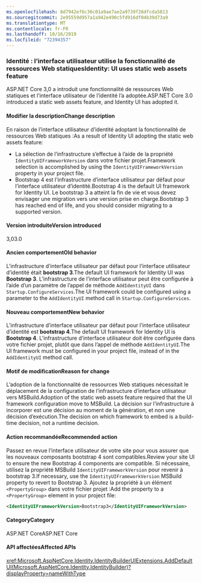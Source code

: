 ```yaml
---
ms.openlocfilehash: 8d7942ef6c36c01a9ae7ae2a9739f26dfcda5813
ms.sourcegitcommit: 2e95559d957a1a942e490c5fd916df04b39d73a9
ms.translationtype: MT
ms.contentlocale: fr-FR
ms.lasthandoff: 10/16/2019
ms.locfileid: "72394357"
---
```

### <a name="identity-ui-uses-static-web-assets-feature"></a><span data-ttu-id="6dd71-101">Identité : l’interface utilisateur utilise la fonctionnalité de ressources Web statiques</span><span class="sxs-lookup"><span data-stu-id="6dd71-101">Identity: UI uses static web assets feature</span></span>

<span data-ttu-id="6dd71-102">ASP.NET Core 3,0 a introduit une fonctionnalité de ressources Web statiques et l’interface utilisateur de l’identité l’a adoptée.</span><span class="sxs-lookup"><span data-stu-id="6dd71-102">ASP.NET Core 3.0 introduced a static web assets feature, and Identity UI has adopted it.</span></span>

#### <a name="change-description"></a><span data-ttu-id="6dd71-103">Modifier la description</span><span class="sxs-lookup"><span data-stu-id="6dd71-103">Change description</span></span>

<span data-ttu-id="6dd71-104">En raison de l’interface utilisateur d’identité adoptant la fonctionnalité de ressources Web statiques :</span><span class="sxs-lookup"><span data-stu-id="6dd71-104">As a result of Identity UI adopting the static web assets feature:</span></span>

- <span data-ttu-id="6dd71-105">La sélection de l’infrastructure s’effectue à l’aide de la propriété `IdentityUIFrameworkVersion` dans votre fichier projet.</span><span class="sxs-lookup"><span data-stu-id="6dd71-105">Framework selection is accomplished by using the `IdentityUIFrameworkVersion` property in your project file.</span></span>
- <span data-ttu-id="6dd71-106">Bootstrap 4 est l’infrastructure d’interface utilisateur par défaut pour l’interface utilisateur d’identité.</span><span class="sxs-lookup"><span data-stu-id="6dd71-106">Bootstrap 4 is the default UI framework for Identity UI.</span></span> <span data-ttu-id="6dd71-107">Le bootstrap 3 a atteint la fin de vie et vous devez envisager une migration vers une version prise en charge.</span><span class="sxs-lookup"><span data-stu-id="6dd71-107">Bootstrap 3 has reached end of life, and you should consider migrating to a supported version.</span></span>

#### <a name="version-introduced"></a><span data-ttu-id="6dd71-108">Version introduite</span><span class="sxs-lookup"><span data-stu-id="6dd71-108">Version introduced</span></span>

<span data-ttu-id="6dd71-109">3,0</span><span class="sxs-lookup"><span data-stu-id="6dd71-109">3.0</span></span>

#### <a name="old-behavior"></a><span data-ttu-id="6dd71-110">Ancien comportement</span><span class="sxs-lookup"><span data-stu-id="6dd71-110">Old behavior</span></span>

<span data-ttu-id="6dd71-111">L’infrastructure d’interface utilisateur par défaut pour l’interface utilisateur d’identité était **bootstrap 3**.</span><span class="sxs-lookup"><span data-stu-id="6dd71-111">The default UI framework for Identity UI was **Bootstrap 3**.</span></span> <span data-ttu-id="6dd71-112">L’infrastructure de l’interface utilisateur peut être configurée à l’aide d’un paramètre de l’appel de méthode `AddIdentityUI` dans `Startup.ConfigureServices`.</span><span class="sxs-lookup"><span data-stu-id="6dd71-112">The UI framework could be configured using a parameter to the `AddIdentityUI` method call in `Startup.ConfigureServices`.</span></span>

#### <a name="new-behavior"></a><span data-ttu-id="6dd71-113">Nouveau comportement</span><span class="sxs-lookup"><span data-stu-id="6dd71-113">New behavior</span></span>

<span data-ttu-id="6dd71-114">L’infrastructure d’interface utilisateur par défaut pour l’interface utilisateur d’identité est **bootstrap 4**.</span><span class="sxs-lookup"><span data-stu-id="6dd71-114">The default UI framework for Identity UI is **Bootstrap 4**.</span></span> <span data-ttu-id="6dd71-115">L’infrastructure d’interface utilisateur doit être configurée dans votre fichier projet, plutôt que dans l’appel de méthode `AddIdentityUI`.</span><span class="sxs-lookup"><span data-stu-id="6dd71-115">The UI framework must be configured in your project file, instead of in the `AddIdentityUI` method call.</span></span>

#### <a name="reason-for-change"></a><span data-ttu-id="6dd71-116">Motif de modification</span><span class="sxs-lookup"><span data-stu-id="6dd71-116">Reason for change</span></span>

<span data-ttu-id="6dd71-117">L’adoption de la fonctionnalité de ressources Web statiques nécessitait le déplacement de la configuration de l’infrastructure d’interface utilisateur vers MSBuild.</span><span class="sxs-lookup"><span data-stu-id="6dd71-117">Adoption of the static web assets feature required that the UI framework configuration move to MSBuild.</span></span> <span data-ttu-id="6dd71-118">La décision sur l’infrastructure à incorporer est une décision au moment de la génération, et non une décision d’exécution.</span><span class="sxs-lookup"><span data-stu-id="6dd71-118">The decision on which framework to embed is a build-time decision, not a runtime decision.</span></span>

#### <a name="recommended-action"></a><span data-ttu-id="6dd71-119">Action recommandée</span><span class="sxs-lookup"><span data-stu-id="6dd71-119">Recommended action</span></span>

<span data-ttu-id="6dd71-120">Passez en revue l’interface utilisateur de votre site pour vous assurer que les nouveaux composants bootstrap 4 sont compatibles.</span><span class="sxs-lookup"><span data-stu-id="6dd71-120">Review your site UI to ensure the new Bootstrap 4 components are compatible.</span></span> <span data-ttu-id="6dd71-121">Si nécessaire, utilisez la propriété MSBuild `IdentityUIFrameworkVersion` pour revenir à bootstrap 3.</span><span class="sxs-lookup"><span data-stu-id="6dd71-121">If necessary, use the `IdentityUIFrameworkVersion` MSBuild property to revert to Bootstrap 3.</span></span> <span data-ttu-id="6dd71-122">Ajoutez la propriété à un élément `<PropertyGroup>` dans votre fichier projet :</span><span class="sxs-lookup"><span data-stu-id="6dd71-122">Add the property to a `<PropertyGroup>` element in your project file:</span></span>

```xml
<IdentityUIFrameworkVersion>Bootstrap3</IdentityUIFrameworkVersion>
```

#### <a name="category"></a><span data-ttu-id="6dd71-123">Category</span><span class="sxs-lookup"><span data-stu-id="6dd71-123">Category</span></span>

<span data-ttu-id="6dd71-124">ASP.NET Core</span><span class="sxs-lookup"><span data-stu-id="6dd71-124">ASP.NET Core</span></span>

#### <a name="affected-apis"></a><span data-ttu-id="6dd71-125">API affectées</span><span class="sxs-lookup"><span data-stu-id="6dd71-125">Affected APIs</span></span>

<xref:Microsoft.AspNetCore.Identity.IdentityBuilderUIExtensions.AddDefaultUI(Microsoft.AspNetCore.Identity.IdentityBuilder)?displayProperty=nameWithType>

<!-- 

#### Affected APIs

`M:Microsoft.AspNetCore.Identity.IdentityBuilderUIExtensions.AddDefaultUI(Microsoft.AspNetCore.Identity.IdentityBuilder)`

-->
